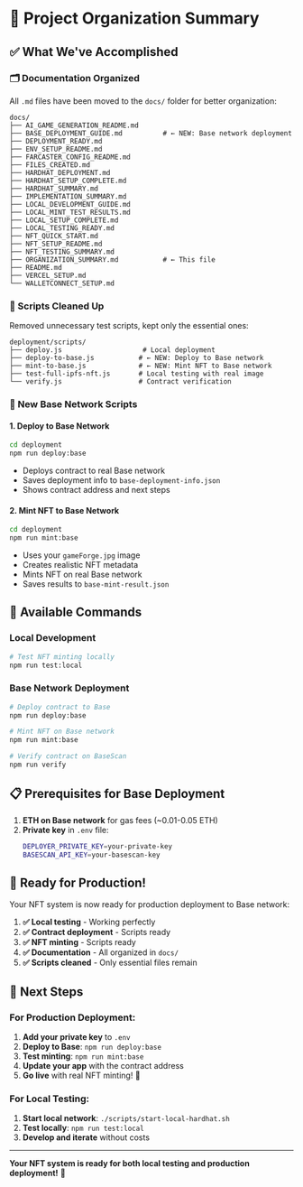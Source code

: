 # 📁 Project Organization Summary

## ✅ What We've Accomplished

### 🗂️ Documentation Organized
All `.md` files have been moved to the `docs/` folder for better organization:

```
docs/
├── AI_GAME_GENERATION_README.md
├── BASE_DEPLOYMENT_GUIDE.md          # ← NEW: Base network deployment
├── DEPLOYMENT_READY.md
├── ENV_SETUP_README.md
├── FARCASTER_CONFIG_README.md
├── FILES_CREATED.md
├── HARDHAT_DEPLOYMENT.md
├── HARDHAT_SETUP_COMPLETE.md
├── HARDHAT_SUMMARY.md
├── IMPLEMENTATION_SUMMARY.md
├── LOCAL_DEVELOPMENT_GUIDE.md
├── LOCAL_MINT_TEST_RESULTS.md
├── LOCAL_SETUP_COMPLETE.md
├── LOCAL_TESTING_READY.md
├── NFT_QUICK_START.md
├── NFT_SETUP_README.md
├── NFT_TESTING_SUMMARY.md
├── ORGANIZATION_SUMMARY.md           # ← This file
├── README.md
├── VERCEL_SETUP.md
└── WALLETCONNECT_SETUP.md
```

### 🧹 Scripts Cleaned Up
Removed unnecessary test scripts, kept only the essential ones:

```
deployment/scripts/
├── deploy.js                    # Local deployment
├── deploy-to-base.js           # ← NEW: Deploy to Base network
├── mint-to-base.js             # ← NEW: Mint NFT to Base network
├── test-full-ipfs-nft.js       # Local testing with real image
└── verify.js                   # Contract verification
```

### 🚀 New Base Network Scripts

#### 1. Deploy to Base Network
```bash
cd deployment
npm run deploy:base
```
- Deploys contract to real Base network
- Saves deployment info to `base-deployment-info.json`
- Shows contract address and next steps

#### 2. Mint NFT to Base Network
```bash
cd deployment
npm run mint:base
```
- Uses your `gameForge.jpg` image
- Creates realistic NFT metadata
- Mints NFT on real Base network
- Saves results to `base-mint-result.json`

## 🎯 Available Commands

### Local Development
```bash
# Test NFT minting locally
npm run test:local
```

### Base Network Deployment
```bash
# Deploy contract to Base
npm run deploy:base

# Mint NFT on Base network
npm run mint:base

# Verify contract on BaseScan
npm run verify
```

## 📋 Prerequisites for Base Deployment

1. **ETH on Base network** for gas fees (~0.01-0.05 ETH)
2. **Private key** in `.env` file:
   ```bash
   DEPLOYER_PRIVATE_KEY=your-private-key
   BASESCAN_API_KEY=your-basescan-key
   ```

## 🎉 Ready for Production!

Your NFT system is now ready for production deployment to Base network:

1. **✅ Local testing** - Working perfectly
2. **✅ Contract deployment** - Scripts ready
3. **✅ NFT minting** - Scripts ready
4. **✅ Documentation** - All organized in `docs/`
5. **✅ Scripts cleaned** - Only essential files remain

## 🚀 Next Steps

### For Production Deployment:
1. **Add your private key** to `.env`
2. **Deploy to Base**: `npm run deploy:base`
3. **Test minting**: `npm run mint:base`
4. **Update your app** with the contract address
5. **Go live** with real NFT minting! 🎉

### For Local Testing:
1. **Start local network**: `./scripts/start-local-hardhat.sh`
2. **Test locally**: `npm run test:local`
3. **Develop and iterate** without costs

---

**Your NFT system is ready for both local testing and production deployment!** 🚀
